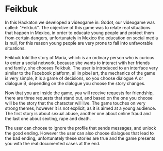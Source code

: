 # Feikbuk
In this Hackaton we developed a videogame in: Godot, our videogame was called: "Feikbuk".
The objective of this game was to relate real situations that happen in Mexico, in order to educate young people and protect them from certain dangers, unfortunately in Mexico the education on social media is null, for this reason young people are very prone to fall into unfavorable situations.

Feikbuk told the story of Maria, which is an ordinary person who is curious to enter a social network, because she wants to interact with her friends and family, she chooses Feikbuk.
The user is introduced to an interface very similar to the Facebook platform, all in pixel art, the mechanics of the game is very simple, it is a game of decisions, so you choose dialogue A or dialogue B, depending on the dialogue you choose the story changes.

Now that you are inside the game, you will receive requests for friendship, there are three requests that stand out, and based on the one you choose will be the story that the character will live.
The game touches on very strong themes, however it is not explicit, as it is aimed at a young audience.
The first story is about sexual abuse, another one about online fraud and the last one about sexting, rape and death.

The user can choose to ignore the profile that sends messages, and unlock the good ending.
However the user can also choose dialogues that lead to the bad ending, unfortunately these stories are true and the game presents you with the real documented cases at the end.
